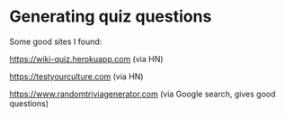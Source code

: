 # Generating quiz questions

Some good sites I found:

https://wiki-quiz.herokuapp.com (via HN)

https://testyourculture.com (via HN)

https://www.randomtriviagenerator.com (via Google search, gives good questions)